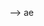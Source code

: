 
<!-- 
<!-- 
![Rvey's GitHub stats](https://github-readme-stats.vercel.app/api?username=rvey&show_icons=true&theme=radical)

[![Top Langs](https://github-readme-stats.vercel.app/api/top-langs/?username=rvey&layout=compact)](https://github.com/rvey/github-readme-stats) -->



<!-- <a href="https://github.com//github-readme-stats">
  <img align="center" src="https://github-readme-stats.vercel.app/api?username=rvey&show_icons=true&theme=radical" />
</a>
<a href="https://github.com/rvey/github-readme-stats">
  <img align="center" src="https://github-readme-stats.vercel.app/api/top-langs/?username=rvey&layout=compact&theme=radical" />
</a> -->
 -->
 ae
